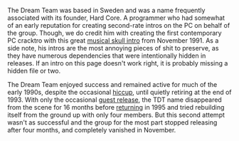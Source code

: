 The Dream Team was based in Sweden and was a name frequently associated with its founder, Hard Core. A programmer who had somewhat of an early reputation for creating second-rate intros on the PC on behalf of the group. Though, we do credit him with creating the first contemporary PC cracktro with this great [musical skull intro](/f/b01ca10) from November 1991. As a side note, his intros are the most annoying pieces of shit to preserve, as they have numerous dependencies that were intentionally hidden in releases. If an intro on this page doesn't work right, it is probably missing a hidden file or two.

The Dream Team enjoyed success and remained active for much of the early 1990s, despite the occasional [hiccup](/f/b5261b0), until quietly retiring at the end of 1993. With only the occasional [guest release](/f/a93193), the TDT name disappeared from the scene for 16 months before [returning](/f/b72e5db) in 1995 and tried rebuilding itself from the ground up with only four members. But this second attempt wasn't as successful and the group for the most part stopped releasing after four months, and completely vanished in November.
